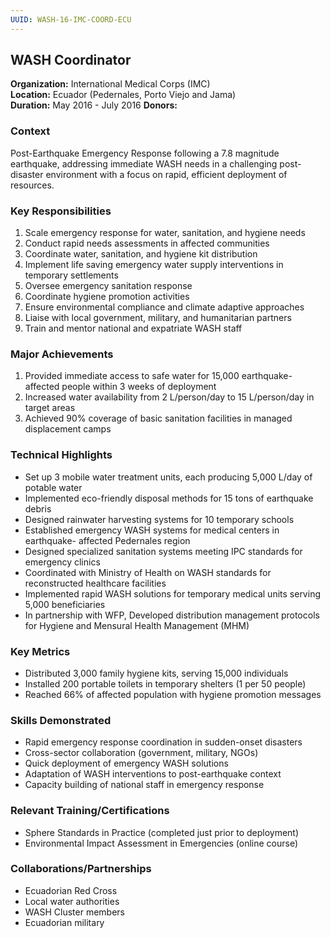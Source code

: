 ```yaml
---
UUID: WASH-16-IMC-COORD-ECU
---
```


## WASH Coordinator

**Organization:** International Medical Corps (IMC)  
**Location:** Ecuador (Pedernales, Porto Viejo and Jama)  
**Duration:** May 2016 - July 2016
**Donors:**
### Context
Post-Earthquake Emergency Response following a 7.8 magnitude earthquake, addressing immediate WASH needs in a challenging post-disaster environment with a focus on rapid, efficient deployment of resources.

### Key Responsibilities
1. Scale emergency response for water, sanitation, and hygiene needs
2. Conduct rapid needs assessments in affected communities
3. Coordinate water, sanitation, and hygiene kit distribution
4. Implement life saving emergency water supply interventions in temporary settlements
5. Oversee emergency sanitation response
6. Coordinate hygiene promotion activities
7. Ensure environmental compliance and climate adaptive approaches
8. Liaise with local government, military, and humanitarian partners
9. Train and mentor national and expatriate WASH staff

### Major Achievements
1. Provided immediate access to safe water for 15,000 earthquake-affected people within 3 weeks of deployment
2. Increased water availability from 2 L/person/day to 15 L/person/day in target areas
3. Achieved 90% coverage of basic sanitation facilities in managed displacement camps

### Technical Highlights
- Set up 3 mobile water treatment units, each producing 5,000 L/day of potable water
- Implemented eco-friendly disposal methods for 15 tons of earthquake debris
- Designed rainwater harvesting systems for 10 temporary schools
- Established emergency WASH systems for medical centers in earthquake- affected Pedernales region 
- Designed specialized sanitation systems meeting IPC standards for emergency clinics
- Coordinated with Ministry of Health on WASH standards for reconstructed healthcare facilities
- Implemented rapid WASH solutions for temporary medical units serving 5,000 beneficiaries
- In partnership with WFP, Developed distribution management protocols for Hygiene and Mensural Health Management (MHM) 

### Key Metrics
- Distributed 3,000 family hygiene kits, serving 15,000 individuals
- Installed 200 portable toilets in temporary shelters (1 per 50 people)
- Reached 66% of affected population with hygiene promotion messages

### Skills Demonstrated
- Rapid emergency response coordination in sudden-onset disasters
- Cross-sector collaboration (government, military, NGOs)
- Quick deployment of emergency WASH solutions
- Adaptation of WASH interventions to post-earthquake context
- Capacity building of national staff in emergency response

### Relevant Training/Certifications
- Sphere Standards in Practice (completed just prior to deployment)
- Environmental Impact Assessment in Emergencies (online course)

### Collaborations/Partnerships
- Ecuadorian Red Cross
- Local water authorities
- WASH Cluster members
- Ecuadorian military